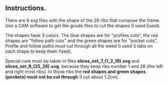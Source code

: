 ## Instructions.

There are 9 svg files with the shape of the 26 ribs that compose the frame. Use a CAM software to get the gcode files to cut the shapes (I used Easel). 

The shapes have 3 colors. The blue shapes are for "profiles cuts", the red shapes are "follow path cuts" and the green shapes are for "pocket cuts". Profile and follow paths must cut through all the weed (I used 5 tabs on each shape to keep them fixed).

Special care must be taken in files **slices_set_7_(1_2_19).svg** and **slices_set_9_(25_26).svg**, because they keep ribs number 1 and 26 (the left and right most ribs). In those ribs the **red shapes and green shapes (pockets) must not be cut through** (I cut about 1.2cm).
